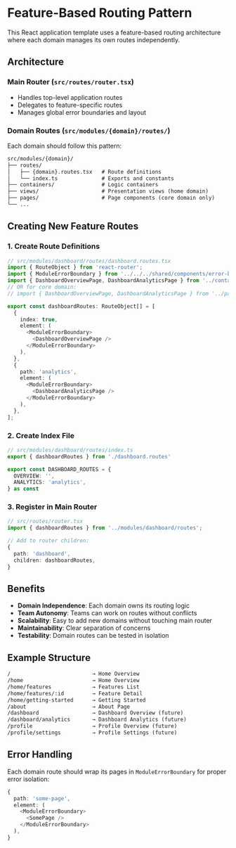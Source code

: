 # Feature-Based Routing Pattern

This React application template uses a feature-based routing architecture where each domain manages its own routes independently.

## Architecture

### Main Router (`src/routes/router.tsx`)

- Handles top-level application routes
- Delegates to feature-specific routes
- Manages global error boundaries and layout

### Domain Routes (`src/modules/{domain}/routes/`)

Each domain should follow this pattern:

```txt
src/modules/{domain}/
├── routes/
│   ├── {domain}.routes.tsx   # Route definitions
│   └── index.ts              # Exports and constants
├── containers/               # Logic containers
├── views/                    # Presentation views (home domain)
├── pages/                    # Page components (core domain only)
└── ...
```

## Creating New Feature Routes

### 1. Create Route Definitions

```typescript
// src/modules/dashboard/routes/dashboard.routes.tsx
import { RouteObject } from 'react-router';
import { ModuleErrorBoundary } from '../../../shared/components/error-boundary';
import { DashboardOverviewPage, DashboardAnalyticsPage } from '../containers';
// OR for core domain:
// import { DashboardOverviewPage, DashboardAnalyticsPage } from '../pages';

export const dashboardRoutes: RouteObject[] = [
  {
    index: true,
    element: (
      <ModuleErrorBoundary>
        <DashboardOverviewPage />
      </ModuleErrorBoundary>
    ),
  },
  {
    path: 'analytics',
    element: (
      <ModuleErrorBoundary>
        <DashboardAnalyticsPage />
      </ModuleErrorBoundary>
    ),
  },
];
```

### 2. Create Index File

```typescript
// src/modules/dashboard/routes/index.ts
export { dashboardRoutes } from './dashboard.routes'

export const DASHBOARD_ROUTES = {
  OVERVIEW: '',
  ANALYTICS: 'analytics',
} as const
```

### 3. Register in Main Router

```typescript
// src/routes/router.tsx
import { dashboardRoutes } from '../modules/dashboard/routes';

// Add to router children:
{
  path: 'dashboard',
  children: dashboardRoutes,
}
```

## Benefits

- **Domain Independence**: Each domain owns its routing logic
- **Team Autonomy**: Teams can work on routes without conflicts
- **Scalability**: Easy to add new domains without touching main router
- **Maintainability**: Clear separation of concerns
- **Testability**: Domain routes can be tested in isolation

## Example Structure

```txt
/                          → Home Overview
/home                      → Home Overview
/home/features             → Features List
/home/features/:id         → Feature Detail
/home/getting-started      → Getting Started
/about                     → About Page
/dashboard                 → Dashboard Overview (future)
/dashboard/analytics       → Dashboard Analytics (future)
/profile                   → Profile Overview (future)
/profile/settings          → Profile Settings (future)
```

## Error Handling

Each domain route should wrap its pages in `ModuleErrorBoundary` for proper error isolation:

```typescript
{
  path: 'some-page',
  element: (
    <ModuleErrorBoundary>
      <SomePage />
    </ModuleErrorBoundary>
  ),
}
```
